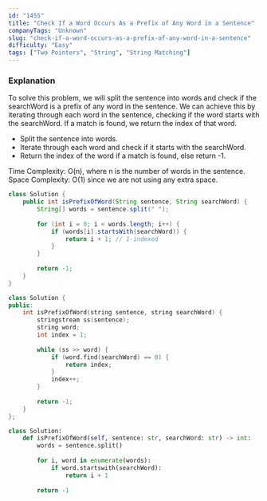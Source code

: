 ```yaml
---
id: "1455"
title: "Check If a Word Occurs As a Prefix of Any Word in a Sentence"
companyTags: "Unknown"
slug: "check-if-a-word-occurs-as-a-prefix-of-any-word-in-a-sentence"
difficulty: "Easy"
tags: ["Two Pointers", "String", "String Matching"]
---
```


### Explanation
To solve this problem, we will split the sentence into words and check if the searchWord is a prefix of any word in the sentence. We can achieve this by iterating through each word in the sentence, checking if the word starts with the searchWord. If a match is found, we return the index of that word.

- Split the sentence into words.
- Iterate through each word and check if it starts with the searchWord.
- Return the index of the word if a match is found, else return -1.

Time Complexity: O(n), where n is the number of words in the sentence.
Space Complexity: O(1) since we are not using any extra space.
```java
class Solution {
    public int isPrefixOfWord(String sentence, String searchWord) {
        String[] words = sentence.split(" ");
        
        for (int i = 0; i < words.length; i++) {
            if (words[i].startsWith(searchWord)) {
                return i + 1; // 1-indexed
            }
        }
        
        return -1;
    }
}
```

```cpp
class Solution {
public:
    int isPrefixOfWord(string sentence, string searchWord) {
        stringstream ss(sentence);
        string word;
        int index = 1;
        
        while (ss >> word) {
            if (word.find(searchWord) == 0) {
                return index;
            }
            index++;
        }
        
        return -1;
    }
};
```

```python
class Solution:
    def isPrefixOfWord(self, sentence: str, searchWord: str) -> int:
        words = sentence.split()
        
        for i, word in enumerate(words):
            if word.startswith(searchWord):
                return i + 1
        
        return -1
```